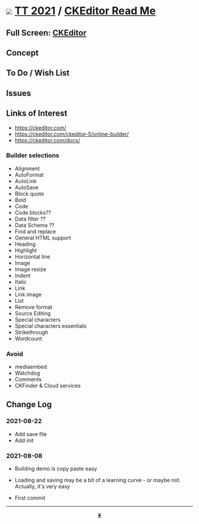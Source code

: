# [![](https://pushme-pullyou.github.io/tootoo-2021/lib/assets/icons/mark-github.svg )](https://github.com/pushme-pullyou/tootoo-2021/ "Source code on GitHub" ) [TT 2021]( https://pushme-pullyou.github.io/tootoo-2021/ "Home page" ) / [CKEditor Read Me]( https://pushme-pullyou.github.io/tootoo-2021/#sandbox/libraries/ckeditor/README.md)


<!--@@@
<div class=iframe-resize ><iframe src=https://pushme-pullyou.github.io/tootoo-2021/sandbox/libraries/ckeditor/ height=100% width=100% ></iframe></div>
_"CKEditor" in a resizable window. One finger to rotate. Two to zoom._
@@@-->

## Full Screen: [CKEditor]( https://pushme-pullyou.github.io/tootoo-2021/sandbox/libraries/ckeditor/ )


## Concept


## To Do / Wish List


## Issues


## Links of Interest

* https://ckeditor.com/
* https://ckeditor.com/ckeditor-5/online-builder/
* https://ckeditor.com/docs/


### Builder selections

* Alignment
* AutoFormat
* AutoLink
* AutoSave
* Block quote
* Bold
* Code
* Code blocks??
* Data filter ??
* Data Schema ??
* Find and replace
* General HTML support
* Heading
* Highlight
* Horizontal line
* Image
* Image resize
* Indent
* Italic
* Link
* Link image
* List
* Remove format
* Source Editing
* Special characters
* Special characters essentials
* Strikethrough
* Wordcount


### Avoid

* mediaembed
* Watchdog
* Comments
* CKFinder & Cloud services

## Change Log

### 2021-08-22

* Add save file
* Add init

### 2021-08-08

* Building demo is copy paste easy
* Loading and saving may be a bit of a learning curve - or maybe not. Actually, it's very easy

* First commit


***

<center title="Hello! Click me to go up to the top" ><a class=aDingbat href=javascript:window.scrollTo(0,0);> ❦ </a></center>
